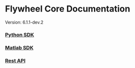 # Flywheel Core Documentation
Version: 6.1.1-dev.2

### [Python SDK](python/)

### [Matlab SDK](matlab/)

### [Rest API](swagger/index.html)

